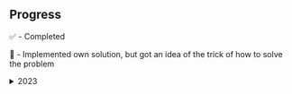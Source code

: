 ## Progress
✅ - Completed

🤔 - Implemented own solution, but got an idea of the trick of how to solve the problem
<details>
<summary>2023</summary>

| Day      | Part 1 | Part 2 |
|----------|--------|--------|
| Day 1    |    ✅    |     ✅   |
| Day 2    |    ✅    |      ✅  |
| Day 3    |    ✅    |   ✅     |
| Day 4    |   ✅     |   ✅     |
| Day 5    |   ✅     |    🤔    |
| Day 6    |        |        |
| Day 7    |        |        |
| Day 8    |        |        |
| Day 9    |        |        |
| Day 10   |        |        |
| Day 11   |        |        |
| Day 12   |        |        |
| Day 13   |        |        |
| Day 14   |        |        |
| Day 15   |        |        |
| Day 16   |        |        |
| Day 17   |        |        |
| Day 18   |        |        |
| Day 19   |        |        |
| Day 20   |        |        |
| Day 21   |        |        |
| Day 22   |        |        |
| Day 23   |        |        |
| Day 24   |        |        |
| Day 25   |        |        |

</details>